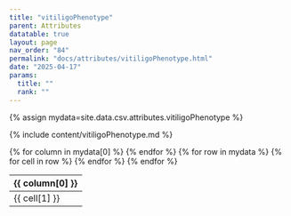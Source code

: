 ```yaml
---
title: "vitiligoPhenotype"
parent: Attributes
datatable: true
layout: page
nav_order: "84"
permalink: "docs/attributes/vitiligoPhenotype.html"
date: "2025-04-17"
params:
  title: ""
  rank: ""
---
```

{% assign mydata=site.data.csv.attributes.vitiligoPhenotype %} 

{% include content/vitiligoPhenotype.md %}

<table id="myTable" class="display" style="width:100%">
    <thead>
    {% for column in mydata[0] %}
        <th>{{ column[0] }}</th>
    {% endfor %}
    </thead>
    <tbody>
    {% for row in mydata %}
        <tr>
        {% for cell in row %}
            <td>{{ cell[1] }}</td>
        {% endfor %}
        </tr>
    {% endfor %}
    </tbody>
</table>
<script type="text/javascript">
  $(document).ready(function () {
    $('#myTable').DataTable({
      responsive: true,
      deferRender: false,
      paging: false,
      order: [],
    });
  });
</script>
